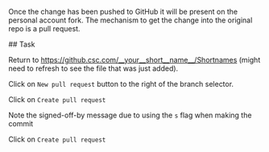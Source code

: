 Once the change has been pushed to GitHub it will be present on the personal account fork. The mechanism to get the change into the original repo is a pull request.

## Task

Return to https://github.csc.com/__your__short__name__/Shortnames (might need to refresh to see the file that was just added).

Click on `New pull request` button to the right of the branch selector.

Click on `Create pull request`

Note the signed-off-by message due to using the `s` flag when making the commit

Click on `Create pull request`
